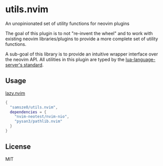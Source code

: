 # utils.nvim

An unopinionated set of utility functions for neovim plugins

The goal of this plugin is to not "re-invent the wheel" and to work with existing neovim libraries/plugins to provide a more complete set of utility functions.

A sub-goal of this library is to provide an intuitive wrapper interface over the neovim API. All utilities in this plugin are typed by the [lua-language-server's standard](https://github.com/LuaLS/lua-language-server/wiki/Annotations).

## Usage

[lazy.nvim](https://github.com/folke/lazy.nvim)

```lua
{
  "samsze0/utils.nvim",
  dependencies = {
    "nvim-neotest/nvim-nio",
    "pysan3/pathlib.nvim"
  }
}
```

## License

MIT